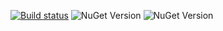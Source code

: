 [![Build status](https://ci.appveyor.com/api/projects/status/m5s49xip2u3u6hxm)](https://ci.appveyor.com/project/baoduy/hbd-framework)
![NuGet Version](https://img.shields.io/nuget/v/HBD.Framework.svg?style=flat-square)
![NuGet Version](https://img.shields.io/nuget/dt/HBD.Framework.svg?style=flat-square)